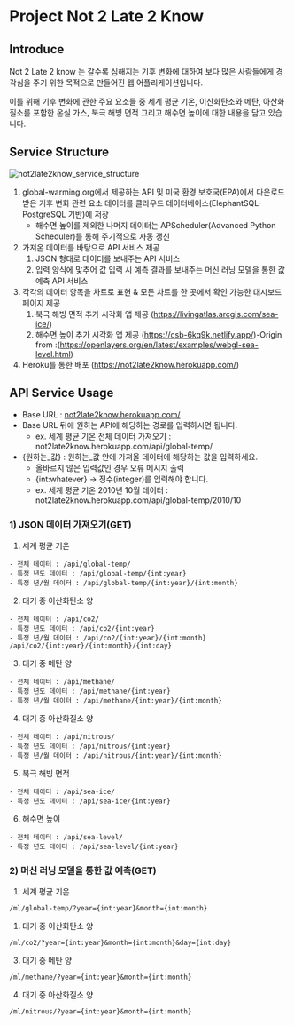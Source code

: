 # Project Not 2 Late 2 Know

## Introduce

Not 2 Late 2 know 는 갈수록 심해지는 기후 변화에 대하여 보다 많은 사람들에게 경각심을 주기 위한 목적으로 만들어진 웹 어플리케이션입니다.

이를 위해 기후 변화에 관한 주요 요소들 중 세계 평균 기온, 이산화탄소와 메탄, 아산화질소를 포함한 온실 가스, 북극 해빙 면적 그리고 해수면 높이에 대한 내용을 담고 있습니다.

## Service Structure

![not2late2know_service_structure](https://user-images.githubusercontent.com/73585246/145774815-c99ba9d5-182c-4ec7-a127-9d297e8859fc.png)

1. global-warming.org에서 제공하는 API 및 미국 환경 보호국(EPA)에서 다운로드 받은 기후 변화 관련 요소 데이터를 클라우드 데이터베이스(ElephantSQL-PostgreSQL 기반)에 저장
   - 해수면 높이를 제외한 나머지 데이터는 APScheduler(Advanced Python Scheduler)를 통해 주기적으로 자동 갱신
2. 가져온 데이터를 바탕으로 API 서비스 제공
   1. JSON 형태로 데이터를 보내주는 API 서비스
   2. 입력 양식에 맟추어 값 입력 시 예측 결과를 보내주는 머신 러닝 모델을 통한 값 예측 API 서비스
3. 각각의 데이터 항목을 차트로 표현 & 모든 차트를 한 곳에서 확인 가능한 대시보드 페이지 제공
   1. 북극 해빙 면적 추가 시각화 앱 제공 (https://livingatlas.arcgis.com/sea-ice/)
   2. 해수면 높이 추가 시각화 앱 제공 (https://csb-6kq9k.netlify.app/)-Origin from :(https://openlayers.org/en/latest/examples/webgl-sea-level.html)
4. Heroku를 통한 배포 (https://not2late2know.herokuapp.com/)

## API Service Usage

- Base URL : [not2late2know.herokuapp.com/](https://not2late2know.herokuapp.com/)
- Base URL 뒤에 원하는 API에 해당하는 경로를 입력하시면 됩니다.
  - ex. 세계 평균 기온 전체 데이터 가져오기 : not2late2know.herokuapp.com/api/global-temp/
- {원하는_값} : 원하는_값 안에 가져올 데이터에 해당하는 값을 입력하세요.
  - 올바르지 않은 입력값인 경우 오류 메시지 출력
  - {int:whatever} -> 정수(integer)를 입력해야 합니다.
  - ex. 세계 평균 기온 2010년 10월 데이터 : not2late2know.herokuapp.com/api/global-temp/2010/10

### 1) JSON 데이터 가져오기(GET)

1. 세계 평균 기온
```
- 전체 데이터 : /api/global-temp/
- 특정 년도 데이터 : /api/global-temp/{int:year}
- 특정 년/월 데이터 : /api/global-temp/{int:year}/{int:month}
```

2. 대기 중 이산화탄소 양
```
- 전체 데이터 : /api/co2/
- 특정 년도 데이터 : /api/co2/{int:year}
- 특정 년/월 데이터 : /api/co2/{int:year}/{int:month}
/api/co2/{int:year}/{int:month}/{int:day}
```

3. 대기 중 메탄 양
```
- 전체 데이터 : /api/methane/
- 특정 년도 데이터 : /api/methane/{int:year}
- 특정 년/월 데이터 : /api/methane/{int:year}/{int:month}
```

4. 대기 중 아산화질소 양
```
- 전체 데이터 : /api/nitrous/
- 특정 년도 데이터 : /api/nitrous/{int:year}
- 특정 년/월 데이터 : /api/nitrous/{int:year}/{int:month}
```

5. 북극 해빙 면적
```
- 전체 데이터 : /api/sea-ice/
- 특정 년도 데이터 : /api/sea-ice/{int:year}
```

6. 해수면 높이
```
- 전체 데이터 : /api/sea-level/
- 특정 년도 데이터 : /api/sea-level/{int:year}
```

### 2) 머신 러닝 모델을 통한 값 예측(GET)

1. 세계 평균 기온
```
/ml/global-temp/?year={int:year}&month={int:month}
```

1. 대기 중 이산화탄소 양
```
/ml/co2/?year={int:year}&month={int:month}&day={int:day}
```

3. 대기 중 메탄 양
```
/ml/methane/?year={int:year}&month={int:month}
```

4. 대기 중 아산화질소 양
```
/ml/nitrous/?year={int:year}&month={int:month}
```